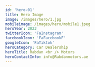 ```yaml
---
id: 'hero-01'
title: Hero Image
image: /images/hero/1.jpg
mobileimage: /images/hero/mobile1.jpeg
heroYear: 2023
twitterIcon: 'FaInstagram'
facebookIcon: 'FaFacebookF'
googleIcon: 'FaTiktok'
heroCategory: Car Dealership
heroTitle: Rabdan <br /> Motors
heroContactInfo: info@Rabdanmotors.ae
---
```


<!-- heroTitle: Rustic and <br /> Modern->

